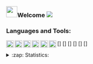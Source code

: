### <img src="https://raw.githubusercontent.com/MartinHeinz/MartinHeinz/master/wave.gif" width="30px">Welcome <a href="https://github.com/Meghna-DAS/github-profile-views-counter"><img src="https://komarev.com/ghpvc/?username=Bejussi"></a>

### Languages and Tools:
[<img align="left" alt="Java" width="20px" src="https://img.shields.io/badge/Java-ED8B00?style=for-the-badge&logo=java&logoColor=white" />]
[<img align="left" alt="Kotlin" width="20px" src="https://img.shields.io/badge/Kotlin-0095D5?&style=for-the-badge&logo=kotlin&logoColor=white" />]
[<img align="left" alt="Firebase" width="20px" src="https://img.shields.io/badge/firebase-ffca28?style=for-the-badge&logo=firebase&logoColor=white" />]
[<img align="left" alt="Git" width="20px" src="https://img.shields.io/badge/Git-F05032?style=for-the-badge&logo=git&logoColor=white" />]
[<img align="left" alt="Android" width="20px" src="https://img.shields.io/badge/Android-3DDC84?style=for-the-badge&logo=android&logoColor=white" />]
[<img align="left" alt="Figma" width="20px" src="https://img.shields.io/badge/Figma-F24E1E?style=for-the-badge&logo=figma&logoColor=white" />]

<details>
  <summary>:zap: Statistics:</summary>
   <img align="left" alt="Bejussi's GitHub Stats" src="https://github-readme-stats.vercel.app/api/top-langs/?username=Bejussi&langs_count=8&layout=compact" />
    <br />
    <img align="left" alt="Bejussi's GitHub Stats" src="https://github-readme-stats.vercel.app/api?username=Bejussi&show_icons=true" />
</details>

